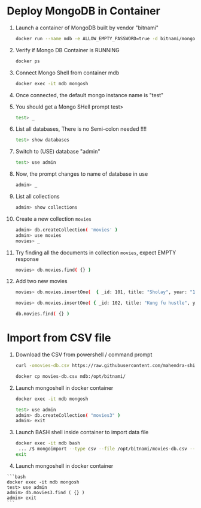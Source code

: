 # Deploy MongoDB in Container

1.  Launch a container of MongoDB built by vendor "bitnami"

    ```bash
    docker run --name mdb -e ALLOW_EMPTY_PASSWORD=true -d bitnami/mongodb
    ```

1.  Verify if Mongo DB Container is RUNNING

    ```bash
    docker ps
    ```

1.  Connect Mongo Shell from container mdb

    ```bash
    docker exec -it mdb mongosh
    ```

1.  Once connected, the default mongo instance name is "test"

1.  You should get a Mongo SHell prompt test>

    ```bash
    test> _
    ```

1.  List all databases, There is no Semi-colon needed !!!!

    ```bash
    test> show databases
    ```

1.  Switch to (USE) database "admin"

    ```bash
    test> use admin
    ```

1.  Now, the prompt changes to name of database in use

    ```bash
    admin> _
    ```

1.  List all collections

    ```bash
    admin> show collections
    ```

1.  Create a new collection `movies`

    ```bash
    admin> db.createCollection( 'movies' )
    admin> use movies
    movies> _
    ```

1.  Try finding all the documents in collection `movies`, expect EMPTY response

    ```bash
    movies> db.movies.find( {} )


    ```

1.  Add two new movies

    ```bash
    movies> db.movies.insertOne(  { _id: 101, title: "Sholay", year: "1975" } )

    movies> db.movies.insertOne( { _id: 102, title: "Kung fu hustle", year: "1990" } )

    db.movies.find( {} )
    ```

# Import from CSV file

1. Download the CSV from powershell / command prompt

    ```bash
    curl -omovies-db.csv https://raw.githubusercontent.com/mahendra-shinde/postgres-demos/main/mongodb/moviesDB.csv

    docker cp movies-db.csv mdb:/opt/bitnami/
    ```

2.  Launch mongoshell in docker container

    ```bash
    docker exec -it mdb mongosh

    test> use admin
    admin> db.createCollection( "movies3" )
    admin> exit
    ```

3.  Launch BASH shell inside container to import data file

    ```bash
    docker exec -it mdb bash
     ... /$ mongoimport --type csv --file /opt/bitnami/movies-db.csv --headerline --db=admin --collection=movies3
    exit
    ```

4.   Launch mongoshell in docker container

    ```bash
    docker exec -it mdb mongosh
    test> use admin
    admin> db.movies3.find ( {} )
    admin> exit
    ```
